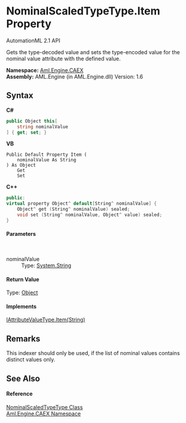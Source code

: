 # NominalScaledTypeType.Item Property 
AutomationML 2.1 API 

Gets the type-decoded value and sets the type-encoded value for the nominal value attribute with the defined value.

**Namespace:**&nbsp;<a href="N_Aml_Engine_CAEX">Aml.Engine.CAEX</a><br />**Assembly:**&nbsp;AML.Engine (in AML.Engine.dll) Version: 1.6

## Syntax

**C#**<br />
``` C#
public Object this[
	string nominalValue
] { get; set; }
```

**VB**<br />
``` VB
Public Default Property Item ( 
	nominalValue As String
) As Object
	Get
	Set
```

**C++**<br />
``` C++
public:
virtual property Object^ default[String^ nominalValue] {
	Object^ get (String^ nominalValue) sealed;
	void set (String^ nominalValue, Object^ value) sealed;
}
```


#### Parameters
&nbsp;<dl><dt>nominalValue</dt><dd>Type: <a href="https://docs.microsoft.com/dotnet/api/system.string" target="_parent" rel="noopener noreferrer">System.String</a><br /></dd></dl>

#### Return Value
Type: <a href="https://docs.microsoft.com/dotnet/api/system.object" target="_parent" rel="noopener noreferrer">Object</a><br />

#### Implements
<a href="P_Aml_Engine_CAEX_IAttributeValueType_Item">IAttributeValueType.Item(String)</a><br />

## Remarks
This indexer should only be used, if the list of nominal values contains distinct values only.

## See Also


#### Reference
<a href="T_Aml_Engine_CAEX_NominalScaledTypeType">NominalScaledTypeType Class</a><br /><a href="N_Aml_Engine_CAEX">Aml.Engine.CAEX Namespace</a><br />